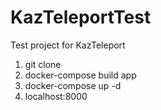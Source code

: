 # KazTeleportTest
Test project for KazTeleport

1) git clone
2) docker-compose build app
3) docker-compose up -d
4) localhost:8000
